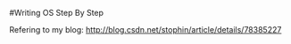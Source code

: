 #Writing OS Step By Step

Refering to my blog: http://blog.csdn.net/stophin/article/details/78385227